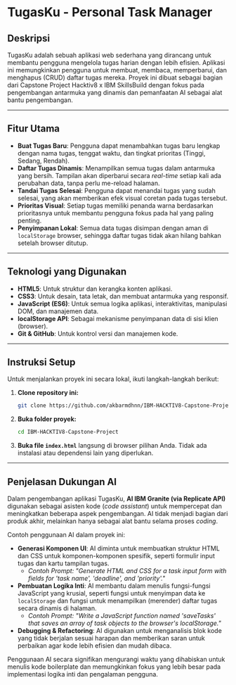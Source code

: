 # TugasKu - Personal Task Manager

## Deskripsi

TugasKu adalah sebuah aplikasi web sederhana yang dirancang untuk membantu pengguna mengelola tugas harian dengan lebih efisien. Aplikasi ini memungkinkan pengguna untuk membuat, membaca, memperbarui, dan menghapus (CRUD) daftar tugas mereka. Proyek ini dibuat sebagai bagian dari Capstone Project Hacktiv8 x IBM SkillsBuild dengan fokus pada pengembangan antarmuka yang dinamis dan pemanfaatan AI sebagai alat bantu pengembangan.

---

## Fitur Utama

* **Buat Tugas Baru**: Pengguna dapat menambahkan tugas baru lengkap dengan nama tugas, tenggat waktu, dan tingkat prioritas (Tinggi, Sedang, Rendah).
* **Daftar Tugas Dinamis**: Menampilkan semua tugas dalam antarmuka yang bersih. Tampilan akan diperbarui secara *real-time* setiap kali ada perubahan data, tanpa perlu me-reload halaman.
* **Tandai Tugas Selesai**: Pengguna dapat menandai tugas yang sudah selesai, yang akan memberikan efek visual coretan pada tugas tersebut.
* **Prioritas Visual**: Setiap tugas memiliki penanda warna berdasarkan prioritasnya untuk membantu pengguna fokus pada hal yang paling penting.
* **Penyimpanan Lokal**: Semua data tugas disimpan dengan aman di `localStorage` browser, sehingga daftar tugas tidak akan hilang bahkan setelah browser ditutup.

---

## Teknologi yang Digunakan

* **HTML5**: Untuk struktur dan kerangka konten aplikasi.
* **CSS3**: Untuk desain, tata letak, dan membuat antarmuka yang responsif.
* **JavaScript (ES6)**: Untuk semua logika aplikasi, interaktivitas, manipulasi DOM, dan manajemen data.
* **localStorage API**: Sebagai mekanisme penyimpanan data di sisi klien (browser).
* **Git & GitHub**: Untuk kontrol versi dan manajemen kode.

---

## Instruksi Setup

Untuk menjalankan proyek ini secara lokal, ikuti langkah-langkah berikut:

1.  **Clone repository ini:**
    ```bash
    git clone https://github.com/akbarmdhnn/IBM-HACKTIV8-Capstone-Project.git
    ```
2.  **Buka folder proyek:**
    ```bash
    cd IBM-HACKTIV8-Capstone-Project
    ```
3.  **Buka file `index.html`** langsung di browser pilihan Anda. Tidak ada instalasi atau dependensi lain yang diperlukan.

---

## Penjelasan Dukungan AI

Dalam pengembangan aplikasi TugasKu, **AI IBM Granite (via Replicate API)** digunakan sebagai asisten kode (*code assistant*) untuk mempercepat dan meningkatkan beberapa aspek pengembangan. AI tidak menjadi bagian dari produk akhir, melainkan hanya sebagai alat bantu selama proses *coding*.

Contoh penggunaan AI dalam proyek ini:

* **Generasi Komponen UI**: AI diminta untuk membuatkan struktur HTML dan CSS untuk komponen-komponen spesifik, seperti formulir input tugas dan kartu tampilan tugas.
    * *Contoh Prompt: "Generate HTML and CSS for a task input form with fields for 'task name', 'deadline', and 'priority'."*
* **Pembuatan Logika Inti**: AI membantu dalam menulis fungsi-fungsi JavaScript yang krusial, seperti fungsi untuk menyimpan data ke `localStorage` dan fungsi untuk menampilkan (merender) daftar tugas secara dinamis di halaman.
    * *Contoh Prompt: "Write a JavaScript function named 'saveTasks' that saves an array of task objects to the browser's localStorage."*
* **Debugging & Refactoring**: AI digunakan untuk menganalisis blok kode yang tidak berjalan sesuai harapan dan memberikan saran untuk perbaikan agar kode lebih efisien dan mudah dibaca.

Penggunaan AI secara signifikan mengurangi waktu yang dihabiskan untuk menulis kode boilerplate dan memungkinkan fokus yang lebih besar pada implementasi logika inti dan pengalaman pengguna.